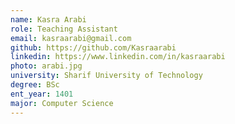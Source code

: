 ```yaml
---
name: Kasra Arabi
role: Teaching Assistant
email: kasraarabi@gmail.com
github: https://github.com/Kasraarabi
linkedin: https://www.linkedin.com/in/kasraarabi
photo: arabi.jpg
university: Sharif University of Technology
degree: BSc
ent_year: 1401
major: Computer Science
---
```

